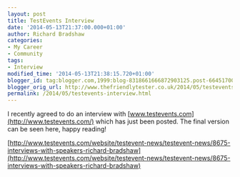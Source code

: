 ```yaml
---
layout: post
title: TestEvents Interview
date: '2014-05-13T21:37:00.000+01:00'
author: Richard Bradshaw
categories:
- My Career
- Community
tags:
- Interview
modified_time: '2014-05-13T21:38:15.720+01:00'
blogger_id: tag:blogger.com,1999:blog-8318661666872903125.post-6645170036371662785
blogger_orig_url: http://www.thefriendlytester.co.uk/2014/05/testevents-interview.html
permalink: /2014/05/testevents-interview.html
---
```


I recently agreed to do an interview with [www.testevents.com](http://www.testevents.com/) which has just been posted. The final version can be seen here, happy reading!  

[http://www.testevents.com/website/testevent-news/testevent-news/8675-interviews-with-speakers-richard-bradshaw](http://www.testevents.com/website/testevent-news/testevent-news/8675-interviews-with-speakers-richard-bradshaw)
